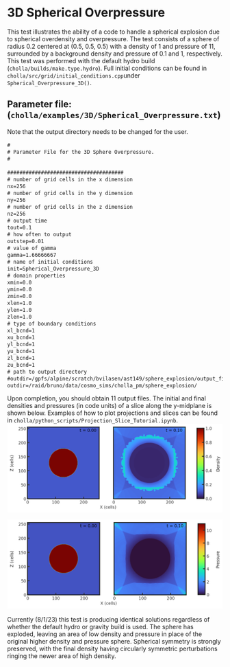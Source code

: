 # 3D Spherical Overpressure
This test illustrates the ability of a code to handle a spherical explosion due to spherical overdensity and overpressure. The test consists of a sphere of radius 0.2 centered at (0.5, 0.5, 0.5) with a density of 1 and pressure of 11, surrounded by a background density and pressure of 0.1 and 1, respectively. This test was performed with the default hydro build (`cholla/builds/make.type.hydro`). Full initial conditions can be found in `cholla/src/grid/initial_conditions.cpp`under `Spherical_Overpressure_3D()`. 

## Parameter file: (`cholla/examples/3D/Spherical_Overpressure.txt`)
Note that the output directory needs to be changed for the user.
```
#
# Parameter File for the 3D Sphere Overpressure.
#

######################################
# number of grid cells in the x dimension
nx=256
# number of grid cells in the y dimension
ny=256
# number of grid cells in the z dimension
nz=256
# output time
tout=0.1
# how often to output
outstep=0.01
# value of gamma
gamma=1.66666667
# name of initial conditions
init=Spherical_Overpressure_3D
# domain properties
xmin=0.0
ymin=0.0
zmin=0.0
xlen=1.0
ylen=1.0
zlen=1.0
# type of boundary conditions
xl_bcnd=1
xu_bcnd=1
yl_bcnd=1
yu_bcnd=1
zl_bcnd=1
zu_bcnd=1
# path to output directory
#outdir=/gpfs/alpine/scratch/bvilasen/ast149/sphere_explosion/output_files/
outdir=/raid/bruno/data/cosmo_sims/cholla_pm/sphere_explosion/
```
Upon completion, you should obtain 11 output files. The initial and final densities and pressures (in code units) of a slice along the y-midplane is shown below.  Examples of how to plot projections and slices can be found in `cholla/python_scripts/Projection_Slice_Tutorial.ipynb`.  
<img src="./images/spherical-overpressure_density_xz.png" alt="Two 2D histograms side by side, showing density of cells in the z direction vs cells in x direction. The leftmost is the initial density plot with a circle of density 1 and radius 51.2 centered on (128,128). The remaining cells have a density of 0.1. The rightmost plot is the final density plot at t = 0.10. The location of the circle and slightly around it now has a density value of 0.1. Surrounding this is a 25 cell wide ring of higher density, ranging from 0.2 to 0.4. The edges of the ring are symmetrically perturbed and there is what appears to be a square with pinched, elongated corners overlaid over the whole image with a density of around 0.3. " width="1200" />  

<img src="./images/spherical-overpressure_pressure_xz.png" alt="Two 2D histograms side by side, showing pressure of cells in the z direction vs cells in x direction. The leftmost is the initial density plot with a circle of pressure 11 and radius 51.2 centered on (128,128). The remaining cells have a pressure of 1. The rightmost plot is the final density plot at t = 0.10. The location of the circle and slightly around it now has a pressure value of 1. There is a border around the edges of the plot with a width of 50 cells that has a pressure around 3. The border has beveled edges where the circle used to be and reaches a pressure of 4 in the corners. " width="1200" />  

Currently (8/1/23) this test is producing identical solutions regardless of whether the default hydro or gravity build is used. 
The sphere has exploded, leaving an area of low density and pressure in place of the original higher density and pressure sphere. Spherical symmetry is strongly preserved, with the final density having circularly symmetric perturbations ringing the newer area of high density. 

